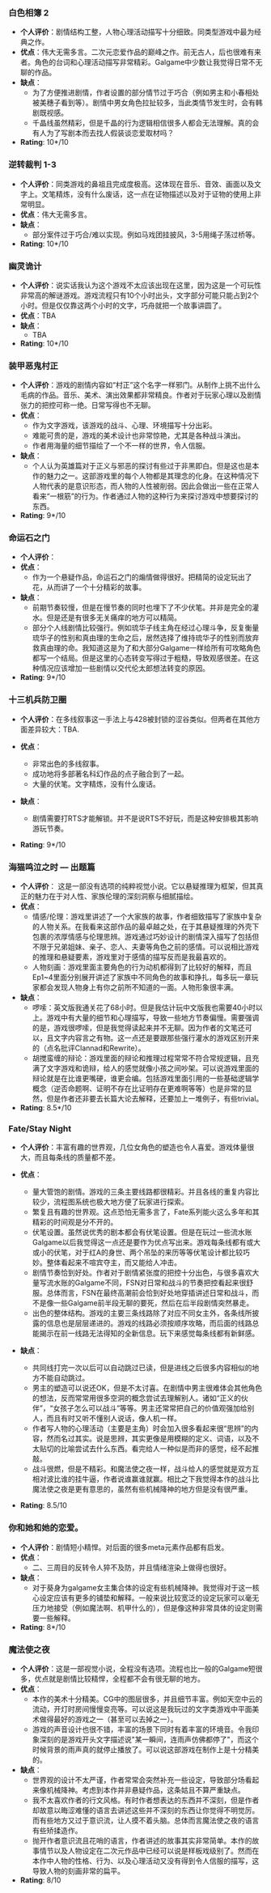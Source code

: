 ### 白色相簿 2
- **个人评价**：剧情结构工整，人物心理活动描写十分细致。同类型游戏中最为经典之作。
- **优点**：伟大无需多言。二次元恋爱作品的巅峰之作。前无古人，后也很难有来者。角色的台词和心理活动描写非常精彩。Galgame中少数让我觉得日常不无聊的作品。
- **缺点**：
    - 为了方便推进剧情，作者设置的部分情节过于巧合（例如男主和小春相处被美穗子看到等）。剧情中男女角色拉扯较多，当此类情节发生时，会有韩剧既视感。
    - 千晶线虽然精彩，但是千晶的行为逻辑相信很多人都会无法理解。真的会有人为了写剧本而去找人假装谈恋爱取材吗？
- **Rating**: 10*/10

### 逆转裁判 1-3
- **个人评价**：同类游戏的鼻祖且完成度极高。这体现在音乐、音效、画面以及文字上。文笔精炼，没有什么废话，这一点在证物描述以及对于证物的使用上非常明显。
- **优点**：伟大无需多言。
- **缺点**：
    - 部分案件过于巧合/难以实现。例如马戏团挂披风，3-5用绳子荡过桥等。
- **Rating**: 10*/10

### 幽灵诡计
- **个人评价**：说实话我认为这个游戏不太应该出现在这里，因为这是一个可玩性非常高的解谜游戏。游戏流程只有10个小时出头，文字部分可能只能占到2个小时。但是仅仅靠这两个小时的文字，巧舟就把一个故事讲圆了。
- **优点**：TBA
- **缺点**：
    - TBA
- **Rating**: 10*/10

### 装甲恶鬼村正
- **个人评价**：游戏的剧情内容如“村正”这个名字一样邪门。从制作上挑不出什么毛病的作品。音乐、美术、演出效果都非常精良。作者对于玩家心理以及剧情张力的把控可称一绝。日常写得也不无聊。
- **优点**：
    - 作为文字游戏，该游戏的战斗、心理、环境描写十分出彩。
    - 难能可贵的是，游戏的美术设计也非常惊艳，尤其是各种战斗演出。
    - 作者用海量的细节描绘了一个不一样的世界，令人信服。
- **缺点**：
    - 个人认为英雄篇对于正义与邪恶的探讨有些过于非黑即白。但是这也是本作的魅力之一。这部游戏里的每个人物都是其理念的化身。在这种情况下人物代表的是意识形态，而人物的人性被削弱。因此会做出一些在正常人看来“一根筋”的行为。作者通过人物的这种行为来探讨游戏中想要探讨的东西。
- **Rating**: 9*/10

### 命运石之门
- **个人评价**：
- **优点**：
    - 作为一个悬疑作品，命运石之门的煽情做得很好。把精简的设定玩出了花，从而讲了一个十分精彩的故事。
- **缺点**：
    - 前期节奏较慢，但是在慢节奏的同时也埋下了不少伏笔。并非是完全的灌水。但是还是有很多无关痛痒的地方可以精简。
    - 部分个人线剧情比较强行。例如琉华子线主角在经过心理斗争，反复衡量琉华子的性别和真由理的生命之后，居然选择了维持琉华子的性别而放弃救真由理的命。我知道这是为了和大部分Galgame一样给所有可攻略角色都写一个结局。但是这里的心态转变写得过于粗糙，导致观感很差。在这种情况应该增加一些剧情以交代伦太郎想法转变的原因。
- **Rating**: 9*/10

### 十三机兵防卫圈
- **个人评价**：在多线叙事这一手法上与428被封锁的涩谷类似。但两者在其他方面差异较大：TBA.
- **优点**：
    - 非常出色的多线叙事。
    - 成功地将多部著名科幻作品的点子融合到了一起。
    - 大量的伏笔。文字精炼，没有什么废话。
- **缺点**：
    - 剧情需要打RTS才能解锁。并不是说RTS不好玩，而是这种安排极其影响游玩节奏。

- **Rating**: 9*/10

### 海猫鸣泣之时 — 出题篇
- **个人评价**： 这是一部没有选项的纯粹视觉小说。它以悬疑推理为框架，但其真正的魅力在于对人性、家族伦理的深刻洞察与细腻描绘。
- **优点**：
    - 情感/伦理：游戏里讲述了一个大家族的故事，作者细致描写了家族中复杂的人物关系。在我看来这部作品的最卓越之处，在于其悬疑推理的外壳下包裹的浓厚情感与伦理思辨。游戏通过巧妙设计的剧情深入描写了包括但不限于兄弟姐妹、亲子、恋人、夫妻等角色之前的感情。可以说相比游戏的推理和悬疑要素，游戏里对于感情的描写反而是我最喜欢的。
    - 人物刻画：游戏里面主要角色的行为动机都得到了比较好的解释，而且Ep1~4里面分别展开讲述了家族中不同角色的故事和挣扎，每多玩一章玩家都会发现人物身上有你之前所不知道的一面。人物形象很丰满。
- **缺点**：
    - 啰嗦：英文版我通关花了68小时。但是我估计玩中文版我也需要40小时以上。游戏中有大量的细节和心理描写，导致一些地方节奏偏慢。需要强调的是，游戏很啰嗦，但是我觉得读起来并不无聊。因为作者的文笔还可以，且文字内容言之有物。这一点还是要跟那些强行灌水的游戏区别开来的（点名批评Clannad和Rewrite）。
    - 胡搅蛮缠的辩论：游戏里面的辩论和推理过程常常不符合常规逻辑，且充满了文字游戏和诡辩，给人的感觉就像小孩之间吵架。可以说游戏里面的辩论就是在比谁更嘴硬，谁更会编。包括游戏里面引用的一些基础逻辑学概念（逆否命题啊、证明不存在比证明存在更难啊等等）也是非常的显然，但是作者还非要去长篇大论去解释，还要加上一堆例子，有些trivial。
- **Rating**: 8.5*/10

### Fate/Stay Night
- **个人评价**：丰富有趣的世界观，几位女角色的塑造也令人喜爱。游戏体量很大，而且每条线的质量都不差。
- **优点**：
    - 量大管饱的剧情。游戏的三条主要线路都很精彩。并且各线的重复内容比较少，流程图系统也极大地方便了玩家进行探索。
    - 繁复且有趣的世界观。这点恐怕无需多言了，Fate系列能火这么多年和其精彩的时间观是分不开的。
    - 伏笔设置。虽然说优秀的剧本都会有伏笔设置。但是在玩过一些流水账Galgame以后我觉得这一点还是要作为优点写出来。游戏每条线都有或大或小的伏笔，对于红A的身世、两个吊坠的来历等等伏笔设计都比较巧妙。整体看起来不喧宾夺主，而又能给人冲击。
    - 剧情节奏恰到好处。作者对于剧情紧张度的把控十分出色，与很多喜欢大量写流水账的Galgame不同，FSN对日常和战斗的节奏把控看起来很舒服。总体而言，FSN在最终高潮前会恰到好处地穿插讲述日常和战斗，而不是像一些Galgame前半段无聊的要死，然后在后半段剧情突然暴走。
    - 出色的整体结构。游戏的主要三条线路除了对应不同女主外，各条线所披露的信息也是层层递进的。游戏的线路必须按顺序攻略，而后面的线路总能揭示在前一线路无法得知的全新信息。玩下来感觉每条线都有新鲜感。
- **缺点**：
    - 共同线打完一次以后可以自动跳过已读，但是进线之后很多内容相似的地方不能自动跳过。
    - 男主的塑造可以说还OK，但是不太讨喜。在剧情中男主很难体会其他角色的想法，反而常常用很多空洞的概念尝试去理解别人。诸如“正义的伙伴”，“女孩子怎么可以战斗”等等。男主还常常把自己的价值观强加给别人，而且有时又听不懂别人说话，像人机一样。
    - 作者写人物的心理活动（主要是主角）时会加入很多看起来很“思辨”的内容，然而名过其实。说是思辨，其实更像是用模糊的定义、词语，以及不太贴切的比喻尝试去什么东西。看完给人一种似是而非的感觉，经不起推敲。
    - 战斗很燃，但是不精彩。和魔法使之夜一样，战斗给人的感觉就是双方互相对波比谁的挂牛逼，作者说谁赢谁就赢。相比之下我觉得本作的战斗比魔法使之夜是更有意思的，虽然有些机械降神的地方但是没有很严重。

- **Rating**: 8.5/10



### 你和她和她的恋爱。
- **个人评价**：剧情短小精悍。对后面的很多meta元素作品都有启发。
- **优点**：
    - 二、三周目的反转令人猝不及防，并且情绪渲染上做得也很好。
- **缺点**：
    - 对于葵身为galgame女主集合体的设定有些机械降神。我觉得对于这一核心设定应该有更多的铺垫和解释。一般来说比较宽泛的设定玩家可以毫无压力地接受（例如魔法啊、机甲什么的），但是像这种非常具体的设定则需要一些解释。
- **Rating**: 8*/10

### 魔法使之夜
- **个人评价**：这是一部视觉小说，全程没有选项。流程也比一般的Galgame短很多，优点就是剧情比较精悍，全程都不会有很无聊的地方。
- **优点**：
    - 本作的美术十分精美。CG中的图层很多，并且细节丰富。例如天空中云的流动，开灯时房间慢慢变亮等。可以说这是我玩过的文字类游戏中平面美术做得最好的游戏之一（甚至可以去掉之一）。
    - 游戏的声音设计也很不错，丰富的场景下同时有着丰富的环境音。令我印象深刻的是游戏开头文字描述说"某一瞬间，连雨声仿佛都停了"，而这个时候背景的雨声真的就停止播放了。可以说这部游戏在制作上是十分精美的。
- **缺点**：
    - 世界观的设计不太严谨，作者常常会突然补充一些设定，导致部分场看起来像机械降神。考虑到本作并非悬疑作品，这条姑且不算严重缺点。
    - 我不太喜欢作者的行文风格。有时作者想表达的东西并不深刻，但是作者却故意以晦涩难懂的语言去讲述这些并不深刻的东西让你觉得不明觉厉。而有些地方又过于意识流，让人摸不着头脑。总体而言魔法使之夜的语言有些矫揉造作。
    - 抛开作者意识流且花哨的语言，作者讲述的故事其实非常简单。本作的故事情节以及人物设定在二次元作品中已经可以说是样板戏级别了。然而在本作中人物的性格、行为、以及心理活动又没有得到令人信服的描写，这导致人物的刻画非常的扁平。
- **Rating**: 8/10